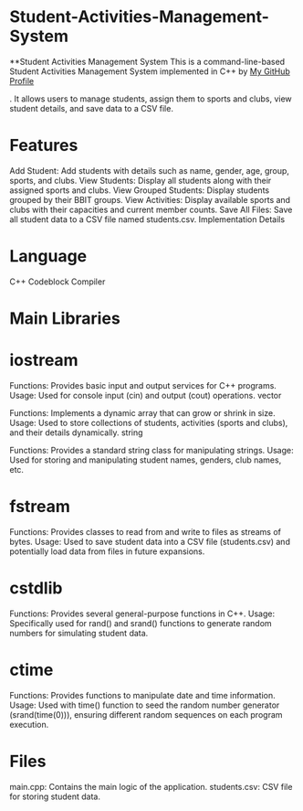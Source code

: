 # Student-Activities-Management-System
**Student Activities Management System
This is a command-line-based Student Activities Management System implemented in C++ by [My GitHub Profile](https://github.com/Mustang7s)  

. It allows users to manage students, assign them to sports and clubs, view student details, and save data to a CSV file.

# Features
Add Student: Add students with details such as name, gender, age, group, sports, and clubs.
View Students: Display all students along with their assigned sports and clubs.
View Grouped Students: Display students grouped by their BBIT groups.
View Activities: Display available sports and clubs with their capacities and current member counts.
Save All Files: Save all student data to a CSV file named students.csv.
Implementation Details
# Language
C++
Codeblock Compiler
# Main Libraries
# iostream

Functions: Provides basic input and output services for C++ programs.
Usage: Used for console input (cin) and output (cout) operations.
vector

Functions: Implements a dynamic array that can grow or shrink in size.
Usage: Used to store collections of students, activities (sports and clubs), and their details dynamically.
string

Functions: Provides a standard string class for manipulating strings.
Usage: Used for storing and manipulating student names, genders, club names, etc.
# fstream

Functions: Provides classes to read from and write to files as streams of bytes.
Usage: Used to save student data into a CSV file (students.csv) and potentially load data from files in future expansions.
# cstdlib

Functions: Provides several general-purpose functions in C++.
Usage: Specifically used for rand() and srand() functions to generate random numbers for simulating student data.
# ctime

Functions: Provides functions to manipulate date and time information.
Usage: Used with time() function to seed the random number generator (srand(time(0))), ensuring different random sequences on each program execution.

# Files
main.cpp: Contains the main logic of the application.
students.csv: CSV file for storing student data.
